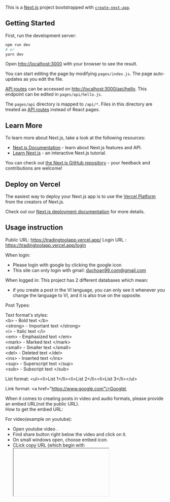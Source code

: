 This is a [Next.js](https://nextjs.org/) project bootstrapped with [`create-next-app`](https://github.com/vercel/next.js/tree/canary/packages/create-next-app).

## Getting Started

First, run the development server:

```bash
npm run dev
# or
yarn dev
```

Open [http://localhost:3000](http://localhost:3000) with your browser to see the result.

You can start editing the page by modifying `pages/index.js`. The page auto-updates as you edit the file.

[API routes](https://nextjs.org/docs/api-routes/introduction) can be accessed on [http://localhost:3000/api/hello](http://localhost:3000/api/hello). This endpoint can be edited in `pages/api/hello.js`.

The `pages/api` directory is mapped to `/api/*`. Files in this directory are treated as [API routes](https://nextjs.org/docs/api-routes/introduction) instead of React pages.

## Learn More

To learn more about Next.js, take a look at the following resources:

- [Next.js Documentation](https://nextjs.org/docs) - learn about Next.js features and API.
- [Learn Next.js](https://nextjs.org/learn) - an interactive Next.js tutorial.

You can check out [the Next.js GitHub repository](https://github.com/vercel/next.js/) - your feedback and contributions are welcome!

## Deploy on Vercel

The easiest way to deploy your Next.js app is to use the [Vercel Platform](https://vercel.com/new?utm_medium=default-template&filter=next.js&utm_source=create-next-app&utm_campaign=create-next-app-readme) from the creators of Next.js.

Check out our [Next.js deployment documentation](https://nextjs.org/docs/deployment) for more details.

## Usage instruction

Public URL: https://tradingtoolapp.vercel.app/
Login URL : https://tradingtoolapp.vercel.app/login

When login: 
-   Please login with google by clicking the google icon
-   This site can only login with gmail: duchoan99.com@gmail.com

When logged in:
This project has 2 different databases which mean:
-   if you create a post in the VI language, you can only see it whenever you change the language to VI, and it is also true on the opposite.

Post Types:

Text format's styles:  
\<b> - Bold text \</b><br />
\<strong> - Important text \</strong><br />
\<i> - Italic text \</i><br />
\<em> - Emphasized text \</em><br />
\<mark> - Marked text \</mark><br />
\<small> - Smaller text \</small><br />
\<del> - Deleted text \</del> <br />
\<ins> - Inserted text \</ins><br />
\<sup> - Superscript text \</sup><br />
\<sub> - Subscript text \</sub><br />

List format:
\<ul>\<li>List 1\</li>\<li>List 2\</li>\<li>List 3\</li>\</ul><br />

Link format:
\<a href="https://www.google.com"\>Google\</a><br />

When it comes to creating posts in video and audio formats, please provide an embed URL(not the public URL).  
How to get the embed URL:  

For video(example on youtube): 
-   Open youtube video .
-   Find share button right below the video and click on it.
-   On small windows open, choose embed icon.
-   CLick copy URL (which begin with <iframe>) and paste it into videoURL.
-   You can also change the size of the video by changing the width and height in the URL. (Ex: width="100%" height="400")

For audio(example with soundcloud):
-   Open soundcloud audio .
-   Find share button right below the video and click on it.
-   On small windows open, choose embed tab.
-   Copy the whole URL inside code area (which begin with <iframe>) and paste it into audioURL.

For picture:
-   The size will automatically be adjusted to the screen size.

Report issues:
Please report issues with the following format:  
-   name issue:
-   actual result:
-   expected result:
-   how to create it step by step:
